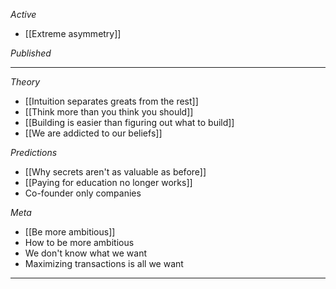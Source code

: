 *Active*
- [[Extreme asymmetry]]

*Published*

---

*Theory*
- [[Intuition separates greats from the rest]]
- [[Think more than you think you should]]
- [[Building is easier than figuring out what to build]]
- [[We are addicted to our beliefs]]

*Predictions*
- [[Why secrets aren't as valuable as before]]
- [[Paying for education no longer works]]
- Co-founder only companies

*Meta*
- [[Be more ambitious]]
- How to be more ambitious
- We don't know what we want
- Maximizing transactions is all we want

---

